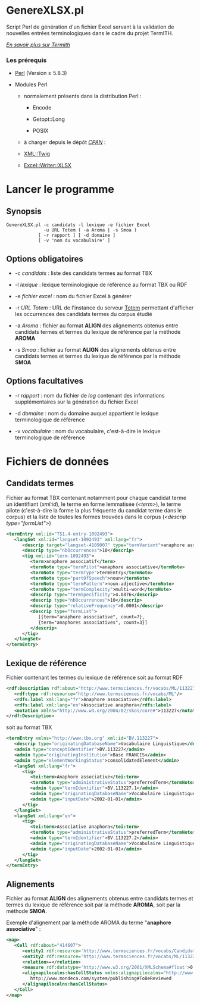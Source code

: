 GenereXLSX.pl
=============

Script Perl de génération d'un fichier Excel servant à la validation de nouvelles entrées terminologiques dans le cadre du projet TermITH. 

*[En savoir plus sur Termith](http://www.atilf.fr/ressources/termith/)*

### Les prérequis

- [Perl](https://www.perl.org/) (Version ≥ 5.8.3)

- Modules Perl

  - normalement présents dans la distribution Perl :
  
    - Encode
    
    - Getopt::Long
    
    - POSIX
    
  -  à charger depuis le dépôt *[CPAN](http://www.cpan.org/modules/index.html)* :
  
    - [XML::Twig](http://xmltwig.org/xmltwig/)
    
    - [Excel::Writer::XLSX](http://search.cpan.org/~jmcnamara/Excel-Writer-XLSX/)

# Lancer le programme

## Synopsis

```
GenereXLSX.pl -c candidats -l lexique -e fichier Excel
              -u URL Totem ( -a Aroma | -s Smoa )
            [ -r rapport ] [ -d domaine ]
            [ -v 'nom du vocabulaire' ]
```

## Options obligatoires

  - \-c *candidats*     : liste des candidats termes au format TBX
  
  - \-l *lexique*       : lexique terminologique de référence au format TBX ou RDF
  
  - \-e *fichier excel* : nom du fichier Excel à générer
  
  - \-r *URL Totem*     : URL de l'instance du serveur [Totem](https://github.com/termith-anr/totem) permettant d'afficher les occurrences des candidats termes du corpus étudié
  
  - \-a *Aroma*         : fichier au format **ALIGN** des alignements obtenus entre candidats termes et termes du lexique de référence par la méthode **AROMA**
  
  - \-s *Smoa*          : fichier au format **ALIGN** des alignements obtenus entre candidats termes et termes du lexique de référence par la méthode **SMOA**
  
## Options facultatives

  - \-r *rapport*       : nom du fichier de *log* contenant des informations supplémentaires sur la génération du fichier Excel
  
  - \-d *domaine*       : nom du domaine auquel appartient le lexique terminologique de référence
  
  - \-v *vocabulaire*   : nom du vocabulaire, c'est-à-dire le lexique terminologique de référence

# Fichiers de données

## Candidats termes

Fichier au format TBX contenant notamment pour chaque candidat terme un identifiant (*xml:id*), le terme en forme lemmatisée (*\<term\>*), le terme pilote (c'est-à-dire la forme la plus fréquente du candidat terme dans le corpus) et la liste de toutes les formes trouvées dans le corpus (*\<descrip type="formList"\>*)

```xml
<termEntry xml:id="TS1.4-entry-1092493">
   <langSet xml:id="langset-1092493" xml:lang="fr">
      <descrip target="langset-4109007" type="termVariant">anaphore associatif de type</descrip>
      <descrip type="nbOccurrences">10</descrip>
      <tig xml:id="term-1092493">
         <term>anaphore associatif</term>
         <termNote type="termPilot">anaphore associative</termNote>
         <termNote type="termType">termEntry</termNote>
         <termNote type="partOfSpeech">noun</termNote>
         <termNote type="termPattern">noun-adjective</termNote>
         <termNote type="termComplexity">multi-word</termNote>
         <descrip type="termSpecificity">4.0876</descrip>
         <descrip type="nbOccurrences">10</descrip>
         <descrip type="relativeFrequency">0.0001</descrip>
         <descrip type="formList">
            [{term="anaphore associative", count=7}, 
            {term="anaphores associatives", count=3}]
         </descrip>
      </tig>
   </langSet>
</termEntry>
```

## Lexique de référence

Fichier contenant les termes du lexique de référence soit au format RDF 

```xml
<rdf:Description rdf:about="http://www.termsciences.fr/vocabs/ML/113227">
   <rdf:type rdf:resource="http://www.termsciences.fr/vocabs/ML"/>
   <rdfs:label xml:lang="fr">Anaphore associative</rdfs:label>
   <rdfs:label xml:lang="en">Associative anaphora</rdfs:label>
   <notation xmlns="http://www.w3.org/2004/02/skos/core#">113227</notation>
</rdf:Description>
```

soit au format TBX

```xml
<termEntry xmlns="http://www.tbx.org" xml:id="BV.113227">
   <descrip type="originatingDatabaseName">Vocabulaire Linguistique</descrip>
   <admin type="conceptIdentifier">BV.113227</admin>
   <admin type="originatingInstitution">Base FRANCIS</admin>
   <admin type="elementWorkingStatus">consolidatedElement</admin>
   <langSet xml:lang="fr">
      <tig>
         <tei:term>Anaphore associative</tei:term>
         <termNote type="administrativeStatus">preferredTerm</termNote>
         <admin type="termIdentifier">BV.113227.1</admin>
         <admin type="originatingDatabaseName">Vocabulaire Linguistique</admin>
         <admin type="inputDate">2002-01-01</admin>
      </tig>
   </langSet>
   <langSet xml:lang="en">
      <tig>
         <tei:term>Associative anaphora</tei:term>
         <termNote type="administrativeStatus">preferredTerm</termNote>
         <admin type="termIdentifier">BV.113227.2</admin>
         <admin type="originatingDatabaseName">Vocabulaire Linguistique</admin>
         <admin type="inputDate">2002-01-01</admin>
      </tig>
   </langSet>
</termEntry>
```

## Alignements

Fichier au format **ALIGN** des alignements obtenus entre candidats termes et termes du lexique de référence soit par la méthode **AROMA**, soit par la méthode **SMOA**. 

Exemple d'alignement par la méthode AROMA du terme "**anaphore associative**" :

```xml
<map>
   <Cell rdf:about="414607">
      <entity1 rdf:resource='http://www.termsciences.fr/vocabs/CandidatsLinguistique/entry-1092493'/>
      <entity2 rdf:resource='http://www.termsciences.fr/vocabs/ML/113227'/>
      <relation>=</relation>
      <measure rdf:datatype='http://www.w3.org/2001/XMLSchema#float'>0.9277312808321435</measure>
      <alignapilocalns:hasCellStatus xmlns:alignapilocalns="http://www.mondeca.com/system/publishing#">
         http://www.mondeca.com/system/publishing#ToBeReviewed
      </alignapilocalns:hasCellStatus>
   </Cell>
</map>
```



